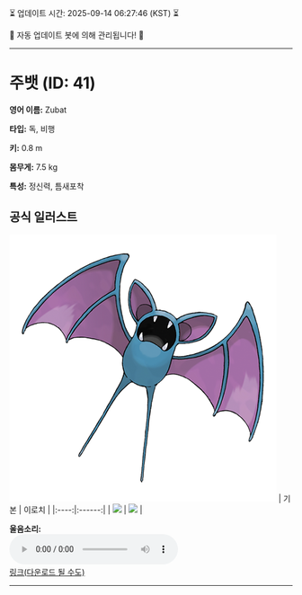 
⏳ 업데이트 시간: 2025-09-14 06:27:46 (KST) ⏳

🤖 자동 업데이트 봇에 의해 관리됩니다! 🤖

---

# 주뱃 (ID: 41)
**영어 이름:** Zubat

**타입:** 독, 비행

**키:** 0.8 m

**몸무게:** 7.5 kg

**특성:** 정신력, 틈새포착

## 공식 일러스트
![](https://raw.githubusercontent.com/PokeAPI/sprites/master/sprites/pokemon/other/official-artwork/41.png)
| 기본 | 이로치 |
|:----:|:------:|
| <img src="http://play.pokemonshowdown.com/sprites/ani/zubat.gif" width="200"> | <img src="http://play.pokemonshowdown.com/sprites/ani-shiny/zubat.gif" width="200"> |

**울음소리:**<br><audio controls src="https://raw.githubusercontent.com/PokeAPI/cries/main/cries/pokemon/latest/41.ogg"></audio><br> [링크(다운로드 될 수도)](https://raw.githubusercontent.com/PokeAPI/cries/main/cries/pokemon/latest/41.ogg)


---
